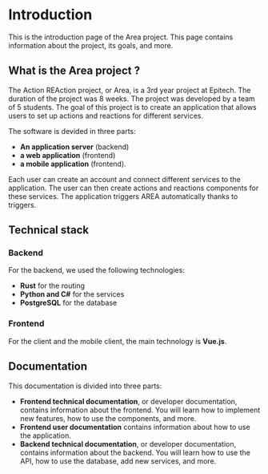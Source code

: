 # Introduction

This is the introduction page of the Area project. This page contains information about the project, its goals, and more.

## What is the Area project ?

The Action REAction project, or Area, is a 3rd year project at Epitech. The duration of the project was 8 weeks. The project was developed by a team of 5 students. The goal of this project is to create an application that allows users to set up actions and reactions for different services.

The software is devided in three parts:
- **An application server** (backend)
- **a web application** (frontend)
- **a mobile application** (frontend).

Each user can create an account and connect different services to the application. The user can then create actions and reactions components for these services. The application triggers AREA automatically thanks to triggers.

## Technical stack

### Backend

For the backend, we used the following technologies:
- **Rust** for the routing
- **Python and C#** for the services
- **PostgreSQL** for the database

### Frontend

For the client and the mobile client, the main technology is **Vue.js**.

## Documentation

This documentation is divided into three parts:
- **Frontend technical documentation**, or developer documentation, contains information about the frontend.
  You will learn how to implement new features, how to use the components, and more.
- **Frontend user documentation** contains information about how to use the application.
- **Backend technical documentation**, or developer documentation, contains information about the backend.
  You will learn how to use the API, how to use the database, add new services, and more.
